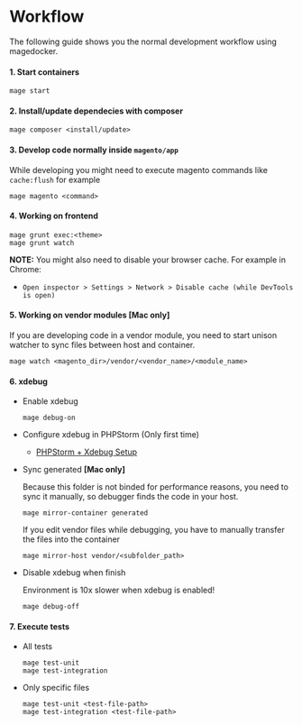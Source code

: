 # Workflow

The following guide shows you the normal development workflow using magedocker.

#### 1. Start containers

```
mage start
```
	
#### 2. Install/update dependecies with composer

```
mage composer <install/update>
```

#### 3. Develop code normally inside `magento/app`

While developing you might need to execute magento commands like `cache:flush` for example

```
mage magento <command>
```

#### 4. Working on frontend

```
mage grunt exec:<theme>
mage grunt watch
```

**NOTE:** You might also need to disable your browser cache. For example in Chrome:

* `Open inspector > Settings > Network > Disable cache (while DevTools is open)`

#### 5. Working on vendor modules [Mac only]

If you are developing code in a vendor module, you need to start unison watcher to sync files between host and container.

```
mage watch <magento_dir>/vendor/<vendor_name>/<module_name>
```

#### 6. xdebug

* Enable xdebug

	```
	mage debug-on
	```
		
* Configure xdebug in PHPStorm (Only first time)

	* [PHPStorm + Xdebug Setup](./xdebug_phpstorm.md)

* Sync generated **[Mac only]** 

	Because this folder is not binded for performance reasons, you need to sync it manually, so debugger finds the code in your host.

	```
	mage mirror-container generated
	```
		
	If you edit vendor files while debugging, you have to manually transfer the files into the container
		
	```
	mage mirror-host vendor/<subfolder_path>
	```
		
* Disable xdebug when finish 

	Environment is 10x slower when xdebug is enabled!

	```
	mage debug-off
	```
 
#### 7. Execute tests

* All tests

	```
	mage test-unit
	mage test-integration
	```
	
* Only specific files

	```
	mage test-unit <test-file-path>
	mage test-integration <test-file-path>
	```
